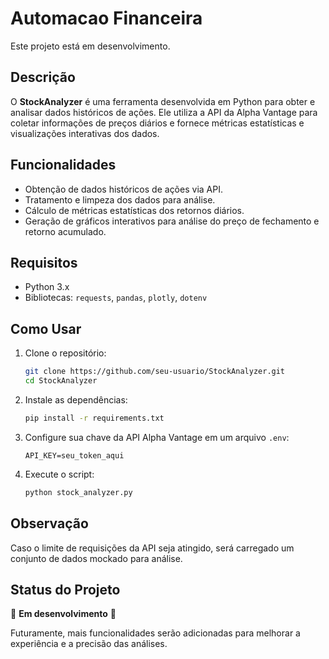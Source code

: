 # Automacao Financeira

Este projeto está em desenvolvimento.

## Descrição
O **StockAnalyzer** é uma ferramenta desenvolvida em Python para obter e analisar dados históricos de ações. Ele utiliza a API da Alpha Vantage para coletar informações de preços diários e fornece métricas estatísticas e visualizações interativas dos dados.

## Funcionalidades
- Obtenção de dados históricos de ações via API.
- Tratamento e limpeza dos dados para análise.
- Cálculo de métricas estatísticas dos retornos diários.
- Geração de gráficos interativos para análise do preço de fechamento e retorno acumulado.

## Requisitos
- Python 3.x
- Bibliotecas: `requests`, `pandas`, `plotly`, `dotenv`

## Como Usar
1. Clone o repositório:
   ```sh
   git clone https://github.com/seu-usuario/StockAnalyzer.git
   cd StockAnalyzer
   ```
2. Instale as dependências:
   ```sh
   pip install -r requirements.txt
   ```
3. Configure sua chave da API Alpha Vantage em um arquivo `.env`:
   ```
   API_KEY=seu_token_aqui
   ```
4. Execute o script:
   ```sh
   python stock_analyzer.py
   ```

## Observação
Caso o limite de requisições da API seja atingido, será carregado um conjunto de dados mockado para análise.

## Status do Projeto
🚧 **Em desenvolvimento** 🚧

Futuramente, mais funcionalidades serão adicionadas para melhorar a experiência e a precisão das análises.

